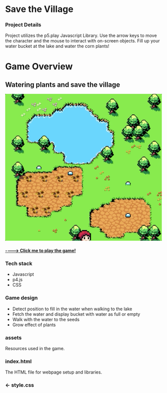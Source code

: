 # Save the Village


### Project Details
Project utilizes the p5.play Javascript Library. Use the arrow keys to move the character and the mouse to interact with on-screen objects. Fill up your water bucket at the lake and water the corn plants!
 
# Game Overview
## Watering plants and save the village
![](saveVilliage.gif) 

#### [----> Click me to play the game!](https://replit.com/@AmyBian/Save-the-Village)

### Tech stack
- Javascript 
- p4.js
- CSS 

### Game design 
- Detect position to fill in the water when walking to the lake
- Fetch the water and display bucket with water as full or empty
- Walk with the water to the seeds 
- Grow effect of plants

### assets
Resources used in the game.

### index.html

The HTML file for webpage setup and libraries.
### ← style.css



 

